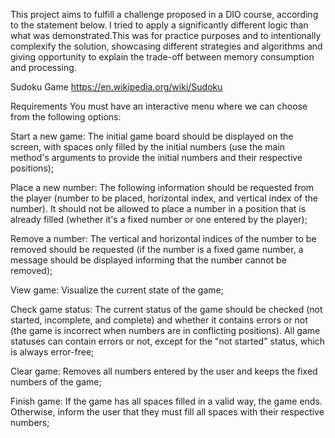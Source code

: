 This project aims to fulfill a challenge proposed in a DIO course, according to the statement below. I tried to apply a significantly different logic than what was demonstrated.This was for practice purposes and to intentionally complexify the solution, showcasing different strategies and algorithms and giving opportunity to explain the trade-off between memory consumption and processing.

Sudoku Game
https://en.wikipedia.org/wiki/Sudoku

Requirements
You must have an interactive menu where we can choose from the following options:

Start a new game: The initial game board should be displayed on the screen, with spaces only filled by the initial numbers (use the main method's arguments to provide the initial numbers and their respective positions);

Place a new number: The following information should be requested from the player (number to be placed, horizontal index, and vertical index of the number). It should not be allowed to place a number in a position that is already filled (whether it's a fixed number or one entered by the player);

Remove a number: The vertical and horizontal indices of the number to be removed should be requested (if the number is a fixed game number, a message should be displayed informing that the number cannot be removed);

View game: Visualize the current state of the game;

Check game status: The current status of the game should be checked (not started, incomplete, and complete) and whether it contains errors or not (the game is incorrect when numbers are in conflicting positions). All game statuses can contain errors or not, except for the "not started" status, which is always error-free;

Clear game: Removes all numbers entered by the user and keeps the fixed numbers of the game;

Finish game: If the game has all spaces filled in a valid way, the game ends. Otherwise, inform the user that they must fill all spaces with their respective numbers;
